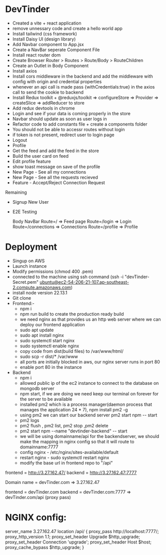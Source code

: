 # DevTinder

- Created a vite + react application
- remove unnessary code and create a hello world app
- Install tailwind (css framework)
- Install Daisy UI (design library)
- Add Navbar component to App.jsx
- Create a NavBar seperate Component File
- Install react router dom
- Create Browser Router > Routes > Route/Body > RouteChildren
- Create an Outlet in Body Component
- Install axios
- Install cors middleware in the backend and add the middleware with config with origin and credential properties
- whenever an api call is made pass {withCredentials:true} in the axios call to send the cookie to backend
- Install Redux toolkit + @reduxjs/toolkit => configureStore => Provider => createSlice => addReducer to store
- Add redux devtools in chrome
- Login and see if your data is coming properly in the store
- Navbar should update as soon as user logs in
- Refactor code to add constants file + create a components folder
- You should not be able to accessr routes without login
- if token is not present, redirect user to login page
- Logout
- Profile
- Get the feed and add the feed in the store
- Build the user card on feed
- Edit profile feature
- show toast message on save of the profile
- New Page - See all my connections
- New Page - See all the requests recieved
- Feature - Accept/Reject Connection Request

Remaining

- Signup New User
- E2E Testing

  Body
  NavBar
  Route=/ => Feed page
  Route=/login => Login
  Route=/connections => Connections
  Route=/profile => Profile

# Deployment

- Singup on AWS
- Launch instance
- Modify permissions (chmod 400 <secret>.pem)
- connected to the machine using ssh command (ssh -i "devTinder-Secret.pem" ubuntu@ec2-54-206-21-107.ap-southeast-2.compute.amazonaws.com)
- install node version 22.13.1
- Git clone
- Frontend:-
  - npm i
  - npm run build to create the production ready build
  - we need nginx as that provides us an http web server where we can deploy our frontend application
  - sudo apt update
  - sudo apt install nginx
  - sudo systemctl start nginx
  - sudo systemctl enable nginx
  - copy code from dist(build files) to /var/www/html/
  - sudo scp -r dist/\* /var/www
  - all ports are initially blocked in aws, our nginx server runs in port 80
  - enable port 80 in the instance
- Backend
  - npm i
  - allowed public ip of the ec2 instance to connect to the database on mongodb server
  - npm start, if we are doing we need keep our terminal on forever for the server to be available
  - installed pm2 which is a process manager(daemon process that manages the application 24 \* 7), npm install pm2 -g
  - using pm2 we can start our backend server pm2 start npm -- start
  - pm2 logs
  - pm2 flush <name>, pm2 list, pm2 stop <name>,pm2 delete <name>
  - pm2 start npm --name "devtinder-backend" -- start
  - we will be using domainname/api for the backendserver, we should make the mapping in nginx config so that it will route to domainname:7777
  - config nginx - /etc/nginx/sites-available/default
  - restart nginx - sudo systemctl restart nginx
  - modify the base url in frontend repo to "/api"

frontend = http://3.27.162.47/
backend = http://3.27.162.47:7777

Domain name = devTinder.com => 3.27.162.47

frontend = devTinder.com
backend = devTinder.com:7777 => devTinder.com/api (proxy pass)

# NGINX config:

server_name 3.27.162.47
location /api/ {
proxy_pass http://localhost:7777/;
proxy_http_version 1.1;
proxy_set_header Upgrade $http_upgrade;
proxy_set_header Connection 'upgrade';
proxy_set_header Host $host;
proxy_cache_bypass $http_upgrade;
}
